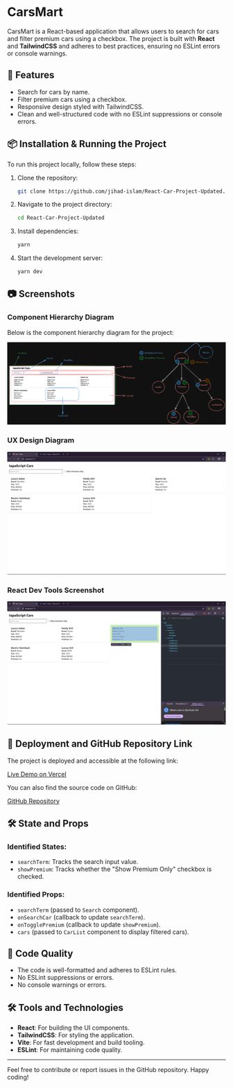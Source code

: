 # CarsMart

CarsMart is a React-based application that allows users to search for cars and filter premium cars using a checkbox. The project is built with **React** and **TailwindCSS** and adheres to best practices, ensuring no ESLint errors or console warnings.

## 📂 Features

- Search for cars by name.
- Filter premium cars using a checkbox.
- Responsive design styled with TailwindCSS.
- Clean and well-structured code with no ESLint suppressions or console errors.

## 📦 Installation & Running the Project

To run this project locally, follow these steps:

1. Clone the repository:
   ```sh
   git clone https://github.com/jihad-islam/React-Car-Project-Updated.git
   ```
2. Navigate to the project directory:
   ```sh
   cd React-Car-Project-Updated
   ```
3. Install dependencies:
   ```sh
   yarn
   ```
4. Start the development server:
   ```sh
   yarn dev
   ```

## 📷 Screenshots

### Component Hierarchy Diagram

Below is the component hierarchy diagram for the project:

![Component Hierarchy](./src/assets/CarsMartHierarchy.excalidrawUpdated.png)

### UX Design Diagram

![UX Design](./src/assets/ux.png)

### React Dev Tools Screenshot

![React Dev Tools](./src/assets/component.png)

## 🚀 Deployment and GitHub Repository Link

The project is deployed and accessible at the following link:

[Live Demo on Vercel](https://react-car-project-gamma.vercel.app/)

You can also find the source code on GitHub:

[GitHub Repository](https://github.com/jihad-islam/React-Car-Project-Updated.git)

## 🛠️ State and Props

### Identified States:

- `searchTerm`: Tracks the search input value.
- `showPremium`: Tracks whether the "Show Premium Only" checkbox is checked.

### Identified Props:

- `searchTerm` (passed to `Search` component).
- `onSearchCar` (callback to update `searchTerm`).
- `onTogglePremium` (callback to update `showPremium`).
- `cars` (passed to `CarList` component to display filtered cars).

## 🧹 Code Quality

- The code is well-formatted and adheres to ESLint rules.
- No ESLint suppressions or errors.
- No console warnings or errors.

## 🛠️ Tools and Technologies

- **React**: For building the UI components.
- **TailwindCSS**: For styling the application.
- **Vite**: For fast development and build tooling.
- **ESLint**: For maintaining code quality.

---

Feel free to contribute or report issues in the GitHub repository. Happy coding!
